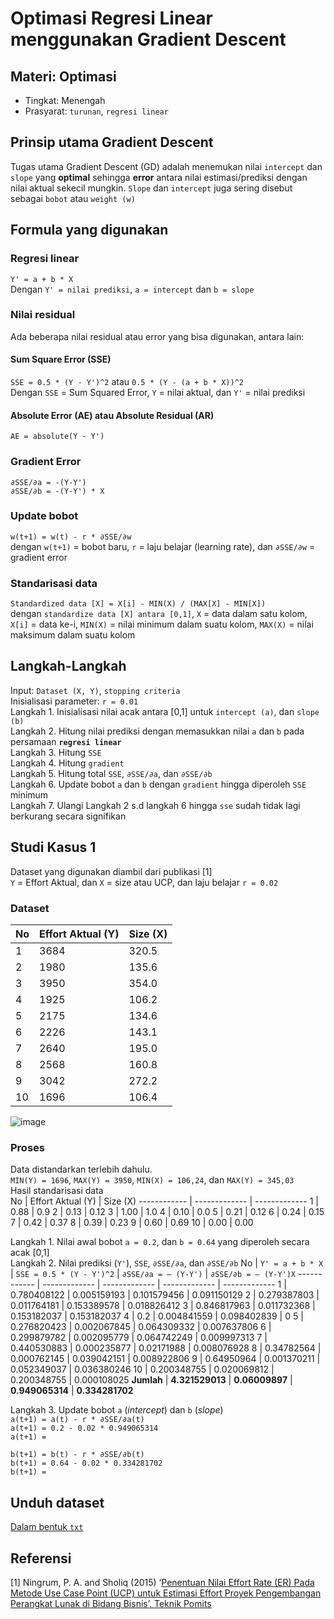 # Optimasi Regresi Linear menggunakan Gradient Descent

## Materi: Optimasi
* Tingkat: Menengah
* Prasyarat: `turunan`, `regresi linear`

## Prinsip utama Gradient Descent
Tugas utama Gradient Descent (GD) adalah menemukan nilai `intercept` dan `slope` yang **optimal** sehingga **error** antara nilai estimasi/prediksi dengan nilai aktual sekecil mungkin. `Slope` dan `intercept` juga sering disebut sebagai `bobot` atau `weight (w)`

## Formula yang digunakan
### Regresi linear
`Y' = a + b * X` <br>
Dengan `Y' = nilai prediksi`, `a = intercept` dan `b = slope`
### Nilai residual
Ada beberapa nilai residual atau error yang bisa digunakan, antara lain:
#### Sum Square Error (SSE)
`SSE = 0.5 * (Y - Y')^2` atau `0.5 * (Y - (a + b * X))^2`<br>
Dengan `SSE` = Sum Squared Error, `Y` = nilai aktual, dan `Y'` = nilai prediksi
#### Absolute Error (AE) atau Absolute Residual (AR)
`AE = absolute(Y - Y')` <br>

### Gradient Error
`∂SSE/∂a = -(Y-Y')`<br>
`∂SSE/∂b = -(Y-Y') * X`<br>
### Update bobot
`w(t+1) = w(t) - r * ∂SSE/∂w`<br>
dengan `w(t+1)` = bobot baru, `r` = laju belajar (learning rate), dan `∂SSE/∂w` = gradient error  
### Standarisasi data
`Standardized data [X] = X[i] - MIN(X) / (MAX[X] - MIN[X])` <br>
dengan `standardize data [X] antara [0,1]`, `X` = data dalam satu kolom, `X[i]` = data ke-i, `MIN(X)` = nilai minimum dalam suatu kolom, `MAX(X)` = nilai maksimum dalam suatu kolom

## Langkah-Langkah
Input: `Dataset (X, Y)`, `stopping criteria` <br>
Inisialisasi parameter: `r = 0.01` <br>
Langkah 1. Inisialisasi nilai acak antara [0,1] untuk `intercept (a)`, dan `slope (b)` <br>
Langkah 2. Hitung nilai prediksi dengan memasukkan nilai `a` dan `b` pada persamaan **`regresi linear`** <br>
Langkah 3. Hitung `SSE` <br>
Langkah 4. Hitung `gradient` <br>
Langkah 5. Hitung total `SSE`, `∂SSE/∂a`, dan `∂SSE/∂b` <br>
Langkah 6. Update bobot `a` dan `b` dengan `gradient` hingga diperoleh `SSE` minimum <br>
Langkah 7. Ulangi Langkah 2 s.d langkah 6 hingga `sse` sudah tidak lagi berkurang secara signifikan

## Studi Kasus 1
Dataset yang digunakan diambil dari publikasi [1] <br>
`Y` = Effort Aktual, dan `X` = size atau UCP, dan laju belajar `r = 0.02 `
### Dataset
No | Effort Aktual (Y) | Size (X) 
------------ | ------------- | -------------
1 |  3684 | 320.5
2 |  1980 | 135.6
3 |  3950 | 354.0
4 |  1925 | 106.2
5 |  2175 | 134.6
6 |  2226 | 143.1
7 |  2640 | 195.0
8 |  2568 | 160.8
9 |  3042 | 272.2
10 |  1696 | 106.4

![image](https://user-images.githubusercontent.com/71623245/111888856-f9355b00-8a12-11eb-8426-d5888de43462.png)

### Proses
Data distandarkan terlebih dahulu.<br>
`MIN(Y) = 1696`, `MAX(Y) = 3950`, `MIN(X) = 106,24`, dan `MAX(Y) = 345,03` <br>
Hasil standarisasi data <br>
No | Effort Aktual (Y) | Size (X) 
------------ | ------------- | -------------
1 |  0.88 | 0.9
2 |  0.13 | 0.12
3 |  1.00 | 1.0
4 |  0.10 | 0.0
5 |  0.21 | 0.12
6 |  0.24 | 0.15
7 |  0.42 | 0.37
8 |  0.39 | 0.23
9 |  0.60 | 0.69
10 |  0.00 | 0.00

Langkah 1. Nilai awal bobot `a = 0.2`, dan `b = 0.64` yang diperoleh secara acak [0,1] <br>
Langkah 2. Nilai prediksi (`Y'`), `SSE`, `∂SSE/∂a`, dan `∂SSE/∂b`
No | `Y' = a + b * X` | `SSE = 0.5 * (Y - Y')^2` | `∂SSE/∂a = – (Y-Y')` | `∂SSE/∂b = – (Y-Y')X`
------------ | ------------- | ------------- | ------------- | -------------
1 |  0.780408122 | 0.005159193 | 0.101579456 | 0.091150129
2 |  0.279387803 | 0.011764181 | 0.153389578 | 0.018826412
3 |  0.846817963 | 0.011732368 | 0.153182037 | 0.153182037
4 |  0.2 | 0.004841559 | 0.098402839 | 0
5 |  0.276820423 | 0.002067845 | 0.064309332 | 0.007637806
6 |  0.299879782 | 0.002095779 | 0.064742249 | 0.009997313
7 |  0.440530883 | 0.000235877 | 0.02171988 | 0.008076928
8 |  0.34782564 | 0.000762145 | 0.039042151 | 0.008922806
9 |  0.64950964 | 0.001370211 | 0.052349037 | 0.036380246
10 | 0.200348755 | 0.020069812 | 0.200348755 | 0.000108025
**Jumlah** | **4.321529013** | **0.06009897** | **0.949065314** | **0.334281702**

Langkah 3. Update bobot `a` (_intercept_) dan `b` (_slope_)<br>
`a(t+1) = a(t) - r * ∂SSE/∂a(t)`<br>
`a(t+1) = 0.2 - 0.02 * 0.949065314`<br>
`a(t+1) = `<p>
`b(t+1) = b(t) - r * ∂SSE/∂b(t)`<br>
`b(t+1) = 0.64 - 0.02 * 0.334281702`<br>
`b(t+1) = `<p>
  
## Unduh dataset
[Dalam bentuk `txt`](https://drive.google.com/file/d/1c_JTnycE15Ij33C0rwHOOKduj9RrRuqY/view?usp=sharing)

## Referensi
[1] Ningrum, P. A. and Sholiq (2015) ‘[Penentuan Nilai Effort Rate (ER) Pada Metode Use Case Point (UCP) untuk Estimasi Effort Proyek Pengembangan Perangkat Lunak di Bidang Bisnis’, Teknik Pomits](http://digilib.its.ac.id/public/ITS-paper-34646-5209100001-Paper.pdf)

